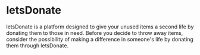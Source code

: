 # letsDonate
letsDonate is a platform designed to give your unused items a second life by donating them to those in need. Before you decide to throw away items, consider the possibility of making a difference in someone's life by donating them through letsDonate.
